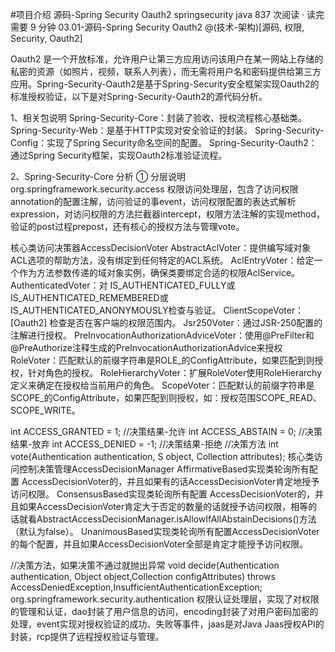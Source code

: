 #项目介绍
源码-Spring Security Oauth2
 springsecurity    java  837 次阅读  ·  读完需要 9 分钟
03.01-源码-Spring Security Oauth2
@(技术-架构)[源码, 权限, Security, Oauth2]

Oauth2 是一个开放标准，允许用户让第三方应用访问该用户在某一网站上存储的私密的资源（如照片，视频，联系人列表），而无需将用户名和密码提供给第三方应用。Spring-Security-Oauth2是基于Spring-Security安全框架实现Oauth2的标准授权验证，以下是对Spring-Security-Oauth2的源代码分析。

1、相关包说明
Spring-Security-Core：封装了验收、授权流程核心基础类。
Spring-Security-Web：是基于HTTP实现对安全验证的封装。
Spring-Security-Config：实现了Spring Security命名空间的配置。 
Spring-Security-Oauth2：通过Spring Security框架，实现Oauth2标准验证流程。

2、Spring-Security-Core 分析
① 分层说明
org.springframework.security.access
权限访问处理层，包含了访问权限annotation的配置注解，访问验证的事event，访问权限配置的表达式解析expression，对访问权限的方法拦截器intercept，权限方法注解的实现method，验证的post过程prepost，还有核心的授权方法与管理vote。

核心类访问决策器AccessDecisionVoter
AbstractAclVoter：提供编写域对象ACL选项的帮助方法，没有绑定到任何特定的ACL系统。
AclEntryVoter：给定一个作为方法参数传递的域对象实例，确保类要绑定合适的权限AclService。
AuthenticatedVoter：对 IS_AUTHENTICATED_FULLY或IS_AUTHENTICATED_REMEMBERED或 IS_AUTHENTICATED_ANONYMOUSLY检查与验证。
ClientScopeVoter：[Oauth2] 检查是否在客户端的权限范围内。
Jsr250Voter：通过JSR-250配置的注解进行授权。
PreInvocationAuthorizationAdviceVoter：使用@PreFilter和@PreAuthorize注释生成的PreInvocationAuthorizationAdvice来授权
RoleVoter：匹配默认的前缀字符串是ROLE_的ConfigAttribute，如果匹配到则授权，针对角色的授权。
RoleHierarchyVoter：扩展RoleVoter使用RoleHierarchy定义来确定在授权给当前用户的角色。
ScopeVoter：匹配默认的前缀字符串是SCOPE_的ConfigAttribute，如果匹配到则授权，如：授权范围SCOPE_READ、SCOPE_WRITE。

int ACCESS_GRANTED = 1; //决策结果-允许
int ACCESS_ABSTAIN = 0; //决策结果-放弃
int ACCESS_DENIED = -1; //决策结果-拒绝
//决策方法
int vote(Authentication authentication, S object, Collection<ConfigAttribute> attributes);
核心类访问控制决策管理AccessDecisionManager
AffirmativeBased实现类轮询所有配置 AccessDecisionVoter的，并且如果有的话AccessDecisionVoter肯定地授予访问权限。
ConsensusBased实现类轮询所有配置 AccessDecisionVoter的，并且如果AccessDecisionVoter肯定大于否定的数量的话就授予访问权限，相等的话就看AbstractAccessDecisionManager.isAllowIfAllAbstainDecisions()方法（默认为false）。
UnanimousBased实现类轮询所有配置AccessDecisionVoter的每个配置，并且如果AccessDecisionVoter全部是肯定才能授予访问权限。

//决策方法，如果决策不通过就抛出异常
void decide(Authentication authentication, Object object,Collection<ConfigAttribute> configAttributes) throws AccessDeniedException,InsufficientAuthenticationException;
org.springframework.security.authentication
权限认证处理层，实现了对权限的管理和认证，dao封装了用户信息的访问，encoding封装了对用户密码加密的处理，event实现对授权验证的成功、失败等事件，jaas是对Java Jaas授权API的封装，rcp提供了远程授权验证与管理。